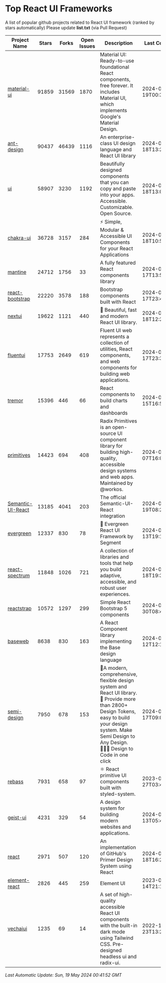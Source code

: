 # Top React UI Frameworks

A list of popular github projects related to React UI framework (ranked by stars automatically)
Please update **list.txt** (via Pull Request)

| Project Name | Stars | Forks | Open Issues | Description | Last Commit |
| ------------ | ----- | ----- | ----------- | ----------- | ----------- |
| [material-ui](https://github.com/mui/material-ui) |91859|31569|1870|Material UI: Ready-to-use foundational React components, free forever. It includes Material UI, which implements Google&#39;s Material Design.|2024-05-19T00:34:34Z|
| [ant-design](https://github.com/ant-design/ant-design) |90437|46439|1116|An enterprise-class UI design language and React UI library|2024-05-18T13:23:46Z|
| [ui](https://github.com/shadcn-ui/ui) |58907|3230|1192|Beautifully designed components that you can copy and paste into your apps. Accessible. Customizable. Open Source.|2024-05-18T13:01:49Z|
| [chakra-ui](https://github.com/chakra-ui/chakra-ui) |36728|3157|284|⚡️ Simple, Modular &amp; Accessible UI Components for your React Applications|2024-05-18T10:59:25Z|
| [mantine](https://github.com/mantinedev/mantine) |24712|1756|33|A fully featured React components library|2024-05-17T13:53:06Z|
| [react-bootstrap](https://github.com/react-bootstrap/react-bootstrap) |22220|3578|188|Bootstrap components built with React|2024-05-17T23:49:58Z|
| [nextui](https://github.com/nextui-org/nextui) |19622|1121|440|🚀   Beautiful, fast and modern React UI library.|2024-05-18T12:28:09Z|
| [fluentui](https://github.com/microsoft/fluentui) |17753|2649|619|Fluent UI web represents a collection of utilities, React components, and web components for building web applications.|2024-05-17T23:33:36Z|
| [tremor](https://github.com/tremorlabs/tremor) |15396|446|66|React components to build charts and dashboards|2024-05-15T16:52:41Z|
| [primitives](https://github.com/radix-ui/primitives) |14423|694|408|Radix Primitives is an open-source UI component library for building high-quality, accessible design systems and web apps. Maintained by @workos.|2024-05-07T16:00:07Z|
| [Semantic-UI-React](https://github.com/Semantic-Org/Semantic-UI-React) |13185|4041|203|The official Semantic-UI-React integration|2024-03-19T08:20:50Z|
| [evergreen](https://github.com/segmentio/evergreen) |12337|830|78|🌲 Evergreen React UI Framework by Segment|2024-02-13T19:17:40Z|
| [react-spectrum](https://github.com/adobe/react-spectrum) |11848|1026|721|A collection of libraries and tools that help you build adaptive, accessible, and robust user experiences.|2024-05-18T19:30:43Z|
| [reactstrap](https://github.com/reactstrap/reactstrap) |10572|1297|299|Simple React Bootstrap 5 components|2024-04-30T08:41:38Z|
| [baseweb](https://github.com/uber/baseweb) |8638|830|163|A React Component library implementing the Base design language|2024-04-12T12:16:17Z|
| [semi-design](https://github.com/DouyinFE/semi-design) |7950|678|153|🚀A modern, comprehensive, flexible design system and React UI library. 🎨 Provide more than 2800+ Design Tokens, easy to build your design system. Make Semi Design to Any Design.  🧑🏻‍💻 Design to Code in one click |2024-05-17T09:05:55Z|
| [rebass](https://github.com/rebassjs/rebass) |7931|658|97|:atom_symbol: React primitive UI components built with styled-system.|2023-07-27T03:42:53Z|
| [geist-ui](https://github.com/geist-org/geist-ui) |4231|329|54|A design system for building modern websites and applications.|2024-01-13T05:49:45Z|
| [react](https://github.com/primer/react) |2971|507|120|An implementation of GitHub&#39;s Primer Design System using React|2024-05-18T16:27:53Z|
| [element-react](https://github.com/ElemeFE/element-react) |2826|445|259|Element UI|2023-01-14T21:13:08Z|
| [vechaiui](https://github.com/vechai/vechaiui) |1235|69|14|A set of high-quality accessible React UI components with the built-in dark mode using Tailwind CSS. Pre-designed headless ui and radix-ui.|2022-12-23T13:29:41Z|

*Last Automatic Update: Sun, 19 May 2024 00:41:52 GMT*
